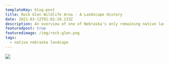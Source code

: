 ```yaml
---
templateKey: blog-post
title: Rock Glen Wildlife Area - A Landscape History
date: 2021-03-12T01:01:28.233Z
description: An overview of one of Nebraska's only remaining native landscapes by Gerry Steinauer.
featuredpost: true
featuredimage: /img/rock-glen.png
tags:
  - native nebraska landcape
---
```


[![](/img/rock-glen-pdf-view.png)](https://drive.google.com/file/d/1nPX9mdRqbnIqNQbF2nAny3ajoNAS_0sI/view?usp=sharing)
